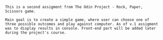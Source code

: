     This is a second assigment from The Odin Project - Rock, Paper, Scissors game.

    Main goal is to create a simple game, where user can choose one of three possible outcomes and play against computer. As of v.1 assigment was to display results in console. Front-end part will be added later during the project's course.